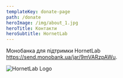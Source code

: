 ```yaml
---
templateKey: donate-page
path: /donate
heroImage: /img/about_1.jpg
heroTitle: Контакти
heroSubtitle: HornetLab
---
```

Монобанка для підтримки HornetLab https://send.monobank.ua/jar/9mVARzpAWu.


![HornetLab Logo](/img/hornetlub_logo_v1.jpg)